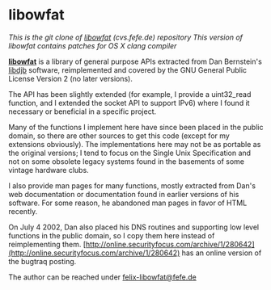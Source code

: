libowfat
========

*This is the git clone of [libowfat](http://www.fefe.de/libowfat/) (cvs.fefe.de) repository*
*This version of libowfat contains patches for OS X clang compiler*

[**libowfat**](http://www.fefe.de/libowfat/) is a library of general purpose APIs extracted from Dan
Bernstein's [libdjb](http://www.fefe.de/djb/) software, reimplemented and covered by the GNU General Public License Version 2 (no later versions).

The API has been slightly extended (for example, I provide a uint32_read
function, and I extended the socket API to support IPv6) where I found
it necessary or beneficial in a specific project.

Many of the functions I implement here have since been placed in the
public domain, so there are other sources to get this code (except for
my extensions obviously).  The implementations here may not be as
portable as the original versions; I tend to focus on the Single Unix
Specification and not on some obsolete legacy systems found in the
basements of some vintage hardware clubs.

I also provide man pages for many functions, mostly extracted from Dan's
web documentation or documentation found in earlier versions of his
software.  For some reason, he abandoned man pages in favor of HTML
recently.

On July 4 2002, Dan also placed his DNS routines and supporting
low level functions in the public domain, so I copy them here instead of
reimplementing them.  [http://online.securityfocus.com/archive/1/280642](http://online.securityfocus.com/archive/1/280642)
has an online version of the bugtraq posting.

The author can be reached under felix-libowfat@fefe.de
